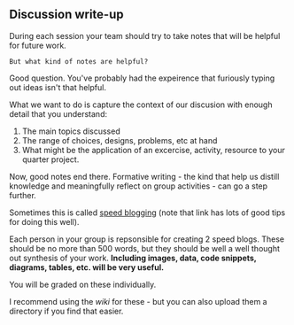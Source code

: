 ## Discussion write-up

During each session your team should try to take notes that will be helpful for future work. 

``But what kind of notes are helpful?`` 

Good question. You've probably had the expeirence that furiously typing out ideas isn't that helpful. 

What we want to do is capture the context of our discusion with enough detail that you understand:

1. The main topics discussed
2. The range of choices, designs, problems, etc at hand
3. What might be the application of an excercise, activity, resource to your quarter project. 

Now, good notes end there. Formative writing - the kind that help us distill knowledge and meaningfully reflect on group activities - can go a step further. 

Sometimes this is called [speed blogging](https://www.software.ac.uk/term/speed-blogging) (note that link has lots of good tips for doing this well). 


Each person in your group is repsonsible for creating 2 speed blogs. These should be no more than 500 words, but they should be well a well thought out synthesis of your work. **Including images, data, code snippets, diagrams, tables, etc. will be very useful.** 

You will be graded on these individually. 

I recommend using the *wiki* for these - but you can also upload them a directory if you find that easier. 

